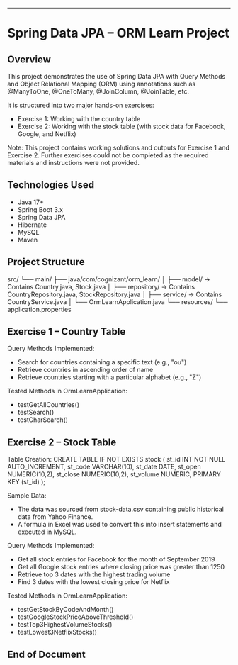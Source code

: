 
---

# Spring Data JPA – ORM Learn Project

## Overview

This project demonstrates the use of Spring Data JPA with Query Methods and Object Relational Mapping (ORM) using annotations such as @ManyToOne, @OneToMany, @JoinColumn, @JoinTable, etc.

It is structured into two major hands-on exercises:

* Exercise 1: Working with the country table
* Exercise 2: Working with the stock table (with stock data for Facebook, Google, and Netflix)

Note: This project contains working solutions and outputs for Exercise 1 and Exercise 2. Further exercises could not be completed as the required materials and instructions were not provided.

## Technologies Used

* Java 17+
* Spring Boot 3.x
* Spring Data JPA
* Hibernate
* MySQL
* Maven

## Project Structure

src/
└── main/
├── java/com/cognizant/orm\_learn/
│    ├── model/             → Contains Country.java, Stock.java
│    ├── repository/        → Contains CountryRepository.java, StockRepository.java
│    ├── service/           → Contains CountryService.java
│    └── OrmLearnApplication.java
└── resources/
└── application.properties

## Exercise 1 – Country Table

Query Methods Implemented:

* Search for countries containing a specific text (e.g., "ou")
* Retrieve countries in ascending order of name
* Retrieve countries starting with a particular alphabet (e.g., "Z")

Tested Methods in OrmLearnApplication:

* testGetAllCountries()
* testSearch()
* testCharSearch()

## Exercise 2 – Stock Table

Table Creation:
CREATE TABLE IF NOT EXISTS stock (
st\_id INT NOT NULL AUTO\_INCREMENT,
st\_code VARCHAR(10),
st\_date DATE,
st\_open NUMERIC(10,2),
st\_close NUMERIC(10,2),
st\_volume NUMERIC,
PRIMARY KEY (st\_id)
);

Sample Data:

* The data was sourced from stock-data.csv containing public historical data from Yahoo Finance.
* A formula in Excel was used to convert this into insert statements and executed in MySQL.

Query Methods Implemented:

* Get all stock entries for Facebook for the month of September 2019
* Get all Google stock entries where closing price was greater than 1250
* Retrieve top 3 dates with the highest trading volume
* Find 3 dates with the lowest closing price for Netflix

Tested Methods in OrmLearnApplication:

* testGetStockByCodeAndMonth()
* testGoogleStockPriceAboveThreshold()
* testTop3HighestVolumeStocks()
* testLowest3NetflixStocks()

## End of Document
